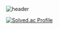![header](https://capsule-render.vercel.app/api?type=rounded&color=ABD5BE&height=170&section=header&text=Meeseeks%20Dev%20vlog&fontSize=50&fontColor=636d68&animation=twinkling)

[![Solved.ac Profile](http://mazassumnida.wtf/api/v2/generate_badge?boj=kny0628m)](https://solved.ac/kny0628m/)


